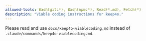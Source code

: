 ```yaml
---
allowed-tools: Bash(git:*), Bash(npm:*), Read(*.md), Fetch(*)
description: "Viable coding instructions for keep4o."
---
```

 
Please read and use `docs/keep4o-viablecoding.md` instead of `.claude/commands/keep4o-viablecoding.md`.

